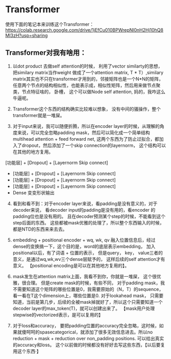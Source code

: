 # Transformer

使用下面的笔记本来训练这个Transformer：
https://colab.research.google.com/drive/1jEfCu010BPWrepNl0nH2Hj10hQ8Ml3zH?usp=sharing

## Transformer对我有啥用：

1. 以dot product 去做self attention的时候， 利用了vector similarty的思想，把similary matrix当作weight
做成了一个attention matrix, T * T）,similary matrix其实也不只在transformer才用到的，邻接矩阵也是一个N*N的矩阵，任意两个节点的结构相似性，也能表示成，相似性矩阵，然后用来做节点聚类，节点特征啥的， 卧槽， 这个可以做Node self attention, 妈的，我咋这么牛逼呢。

2. Transformer这个东西的结构确实比较难以想象， 没有中间的骚操作，整个transformer就是一堆屎。

3. 对于input来说，我可以随便折腾，所以在encoder layer的时候，从理解的角度来说，可以完全忽略padding mask，然后可以简化成一个简单结构 multihead attention + feed forward net, 这两个东西为了防止过拟合，都加入了dropout，然后添加了一个skip connection的layernorm， 这个结构可以在其他的地方复用。 

  [功能层] + [Dropout] + [Layernorm Skip connect]      
+ [功能层] + [Dropout] + [Layernorm Skip connect]   
+ [功能层] + [Dropout] + [Layernorm Skip connect]   
+ [功能层] + [Dropout] + [Layernorm Skip connect]   
+ Dense 变变形状输出


4. 看到和看不到：对于encoder layer来说，看padding是没有意义的，对于decoder来说， 看decoder input的padding是没有用的，看encoder 的padding位也是没有用的。 且在decoder预测某个step的时候，不能看到这个step后面的东西。 这些都被mask优雅的处理了，所以整个东西输入的时候，都是NTD的东西来来去去。

5. embedding + positional encoder + wq, wk, qv 融入位置信息后，经过dense的变换搞一下，这个目的是，word的底层表示embedding， 加入positional以后，有了词语 + 位置的表示， 但是query， key， value三者的意义，是通过wq,wk,wv三个dense层赋予的， 这样后续的self attention才有意义。 【positional encoding是可以在其他地方复用的】。


6. mask发生在attention matrix上面，我看不到你，你就是一堆屎， 这个很优雅，很合理。 但是create mask的时候，有些不同， 对于padding mask，我不需要知道这个矩阵的哪些位置是0，我需要原始的（N，T）的sequence， 看一看在T这个dimension上，哪些位置是0. 对于lookahead mask， 只需要知道，当前是第几步，后续的全被mask掉就好了，所以这个只需要知道一个decoder layer的max_token(T)，就可以创建出来了。 【mask用户处理stepwise的vectorized表示，是可以复用的】


7. 对于loss和accuracy， 要把padding位置的accuracy完全忽略，这时候，如果就傻呵呵的spasecategorical，就添加了很多无效信息进去。所以no reduction + mask + reduction over non_padding positions. 可以给出真实的accuracy和loss。 这个以前做的时候都没有好好去写这些东西，【以后要复用这个东西·】




